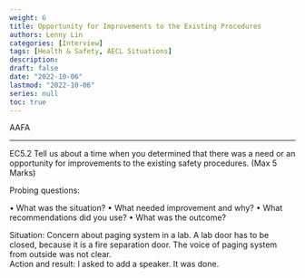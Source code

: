 ```yaml
---
weight: 6
title: Opportunity for Improvements to the Existing Procedures
authors: Lenny Lin
categories: [Interview]
tags: [Health & Safety, AECL Situations]
description: 
draft: false
date: "2022-10-06"
lastmod: "2022-10-06"
series: null
toc: true
---
```

AAFA

<!--more-->
---

EC5.2	Tell us about a time when you determined that there was a need or an opportunity for improvements to the existing safety procedures. (Max 5 Marks)

Probing questions:

•	What was the situation?
•	What needed improvement and why?
•	What recommendations did you use?
•	What was the outcome?

Situation: Concern about paging system in a lab.
A lab door has to be closed, because it is a fire separation door. The voice of paging system from outside was not clear.  
Action and result: I asked to add a speaker.  It was done.
